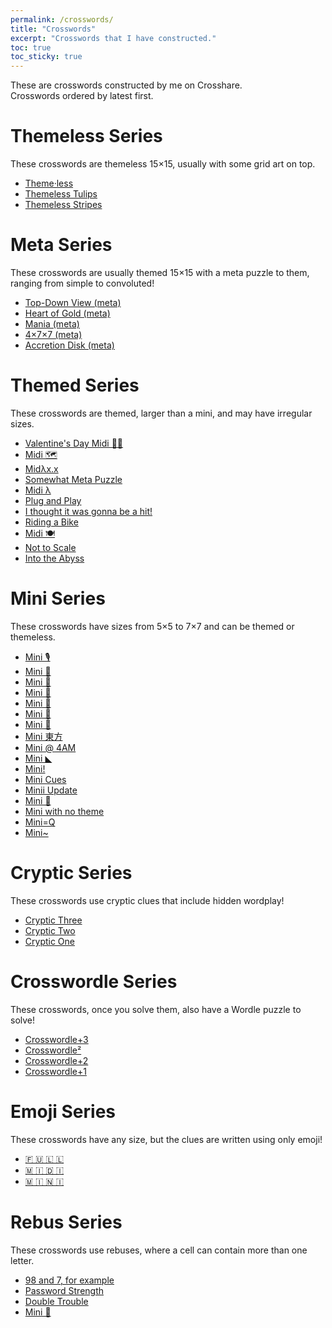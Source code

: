 ```yaml
---
permalink: /crosswords/
title: "Crosswords"
excerpt: "Crosswords that I have constructed."
toc: true
toc_sticky: true
---
```


These are crosswords constructed by me on Crosshare.  
Crosswords ordered by latest first.

# Themeless Series

These crosswords are themeless 15×15, usually with some grid art on top.

- [Theme·less](https://crosshare.org/crosswords/w92CWkRx7EhX6Dn1nEQ8/themeless)
- [Themeless Tulips](https://crosshare.org/crosswords/AgK7p0XqUuwjqe7ceOmV/themeless-tulips)
- [Themeless Stripes](https://crosshare.org/crosswords/9WfICg1fL65i1sgqJqdD/themeless-stripes)

# Meta Series

These crosswords are usually themed 15×15 with a meta puzzle to them, ranging from simple to convoluted!

- [Top-Down View (meta)](https://crosshare.org/crosswords/G4M8pUcGId5L96M8ENZJ/top-down-view-meta)
- [Heart of Gold (meta)](https://crosshare.org/crosswords/JbLzfKoxjNXY0mVCTKmx/heart-of-gold-meta)
- [Mania (meta)](https://crosshare.org/crosswords/n7R1V3K8KtdY2oxSuzCP/mania-meta)
- [4×7×7 (meta)](https://crosshare.org/crosswords/3VCongWKoDxCbkma8OiD/477-meta)
- [Accretion Disk (meta)](https://crosshare.org/crosswords/GSVr4tbazqTN3pxGxbHk/accretion-disk-meta)

# Themed Series

These crosswords are themed, larger than a mini, and may have irregular sizes.

- [Valentine's Day Midi 💐🍫](https://crosshare.org/crosswords/zKtciR7TQgybNFEXbOY1/valentines-day-midi)
- [Midi 🗺](https://crosshare.org/crosswords/wTg151MdUIMAPb119GAk/midi)
- [Midλx.x](https://crosshare.org/crosswords/74qJN2OAlMZIRYXBhREE/midxx)
- [Somewhat Meta Puzzle](https://crosshare.org/crosswords/tbwZGQyweVVPL3Kixl3u/somewhat-meta-puzzle)
- [Midi λ](https://crosshare.org/crosswords/KlDKC2XFTqMTOlmpKyvI/midi)
- [Plug and Play](https://crosshare.org/crosswords/d0mSA42hCkQOUxhH12hH/plug-and-play)
- [I thought it was gonna be a hit!](https://crosshare.org/crosswords/VBr1a6PNLyVhEabxG5Ob/i-thought-it-was-gonna-be-a-hit)
- [Riding a Bike](https://crosshare.org/crosswords/qtGyPJLpMP9njRDaIuP8/riding-a-bike)
- [Midi 🍽](https://crosshare.org/crosswords/I5ZBYQWw3Cg3OcnfoP0q/midi)
- [Not to Scale](https://crosshare.org/crosswords/8lr5PxXwlEZmn4EpOiyc/not-to-scale)
- [Into the Abyss](https://crosshare.org/crosswords/9WHvXOtINFuLi4P34tYF/into-the-abyss)

# Mini Series

These crosswords have sizes from 5×5 to 7×7 and can be themed or themeless.

- [Mini 🎙](https://crosshare.org/crosswords/cWsVxrFSRlmqBOATrPyA/mini)
- [Mini 📝](https://crosshare.org/crosswords/vO9CoYdxjZH6GZ1Evpmz/mini)
- [Mini 🔫](https://crosshare.org/crosswords/6M2eR8jlxV20NKD7TeNc/mini)
- [Mini 🐼](https://crosshare.org/crosswords/4tMfTUVrmbYzPyIPYmr6/mini)
- [Mini 🥶](https://crosshare.org/crosswords/txccOnwpnRaVERefEL35/mini)
- [Mini 🌱](https://crosshare.org/crosswords/NKaDxQ1iJFGdYtiLSDjp/mini)
- [Mini 📅](https://crosshare.org/crosswords/mlDQg3WenIRJFj2BBp3Y/mini)
- [Mini 東方](https://crosshare.org/crosswords/soXNNOb5TMVfyEXG6OAG/mini)
- [Mini @ 4AM](https://crosshare.org/crosswords/6bqR58J7tuk2OZDRR7qG/mini-4am)
- [Mini ◣](https://crosshare.org/crosswords/RosnPs6bDxZv6S9J5bha/mini)
- [Mini!](https://crosshare.org/crosswords/f1mJgbG1tAZVvpwAidm8/mini)
- [Mini Cues](https://crosshare.org/crosswords/F0f4yVMeIDbGF86yXNFE/mini-cues)
- [Minii Update](https://crosshare.org/crosswords/amQ645s3X5sgRIiuC1GJ/miini-update)
- [Mini 🚌](https://crosshare.org/crosswords/TrJgKmyhF809Ye3zngEd/mini)
- [Mini with no theme](https://crosshare.org/crosswords/EQ7nxPY4ECfvCuoe0s6q/mini-with-no-theme)
- [Mini=Q](https://crosshare.org/crosswords/pALB70GsjkBIH82vcoeJ/miniq)
- [Mini~](https://crosshare.org/crosswords/8V8wTj8Lk8v67kr60qWp/mini)

# Cryptic Series

These crosswords use cryptic clues that include hidden wordplay!

- [Cryptic Three](https://crosshare.org/crosswords/bCgZoKvtQx4CHWikU9Il/cryptic-three)
- [Cryptic Two](https://crosshare.org/crosswords/b50nMPjhEd121Rfa8jJN/cryptic-two)
- [Cryptic One](https://crosshare.org/crosswords/kMPCeu79qk9zjA39JQlN/cryptic-one)

# Crosswordle Series

These crosswords, once you solve them, also have a Wordle puzzle to solve!

- [Crosswordle+3](https://crosshare.org/crosswords/bEdMiHevPhZGhP8yh8ET/crosswordle3)
- [Crosswordle²](https://crosshare.org/crosswords/F95Jh8Kj2ifhkAWK4zjK/crosswordle)
- [Crosswordle+2](https://crosshare.org/crosswords/ILAaW8fywjlHVwLGMSQO/crosswordle2)
- [Crosswordle+1](https://crosshare.org/crosswords/fEI4gFaKuIEelUUhY3TN/crosswordle1)

# Emoji Series

These crosswords have any size, but the clues are written using only emoji!

- [🇫 🇺 🇱 🇱](https://crosshare.org/crosswords/BTLbzguMECYDO2U6qDOL)
- [🇲 🇮 🇩 🇮](https://crosshare.org/crosswords/S6zlJbpLJlOKe75cj9dh)
- [🇲 🇮 🇳 🇮](https://crosshare.org/crosswords/7Hcctnx2UhVi7QIKEJC1)

# Rebus Series

These crosswords use rebuses, where a cell can contain more than one letter.

- [98 and 7, for example](https://crosshare.org/crosswords/2ZpVLQ6w0VT8aorCibat/98-and-7-for-example)
- [Password Strength](https://crosshare.org/crosswords/prK6MXuYLkRC2WU6rfVO/password-strength)
- [Double Trouble](https://crosshare.org/crosswords/4vJhuc5fUATtLx9FB4IE/double-trouble)
- [Mini 🎵](https://crosshare.org/crosswords/hyRbL6ReFpoMAkyBmAhG/mini)
